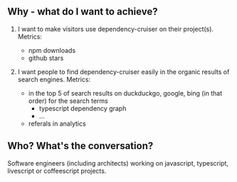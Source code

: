 ## Why - what do I want to achieve?
1. I want to make visitors use dependency-cruiser on their project(s). Metrics:
    - npm downloads
    - github stars

2. I want people to find dependency-cruiser easily in the organic
results of search engines. Metrics:
    - in the top 5 of search results on duckduckgo, google,
      bing (in that order) for the search terms
      - typescript dependency graph
      - ...
    - referals in analytics

## Who? What's the conversation?
Software engineers (including architects) working on javascript, typescript,
livescript or coffeescript projects.
